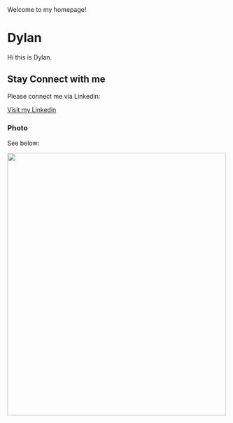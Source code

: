 <!DOCTYPE html>
<html>
<head>
Welcome to my homepage!
</head>
<body>

<h1>Dylan</h1>
<p>Hi this is Dylan.</p>

<h2>Stay Connect with me</h2>

<p>Please connect me via Linkedin:</p>

<a href="https://www.linkedin.com/in/dylan-ho-a87018388/">Visit my Linkedin</a>

<h3>Photo</h3>
<p>See below:</p>

<img src="img_girl.jpg" width="500" height="600">


</body>
</html>
